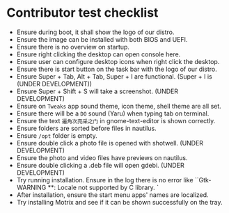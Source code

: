 # Contributor test checklist

* Ensure during boot, it shall show the logo of our distro.
* Ensure the image can be installed with both BIOS and UEFI.
* Ensure there is no overview on startup.
* Ensure right clicking the desktop can open console here.
* Ensure user can configure desktop icons when right click the desktop.
* Ensure there is start button on the task bar with the logo of our distro.
* Ensure Super + Tab, Alt + Tab, Super + I are functional. (Super + I is (UNDER DEVELOPMENT))
* Ensure Super + Shift + S will take a screenshot. (UNDER DEVELOPMENT)
* Ensure on `Tweaks` app sound theme, icon theme, shell theme are all set.
* Ensure there will be a `DO` sound (Yaru) when typing tab on terminal.
* Ensure the text `遍角次亮采之门` in gnome-text-editor is shown correctly.
* Ensure folders are sorted before files in nautilus.
* Ensure `/opt` folder is empty.
* Ensure double click a photo file is opened with shotwell. (UNDER DEVELOPMENT)
* Ensure the photo and video files have previews on nautilus.
* Ensure double clicking a .deb file will open gdebi. (UNDER DEVELOPMENT)
* Try running installation. Ensure in the log there is no error like ``Gtk-WARNING **: Locale not supported by C library. `
* After installation, ensure the start menu apps' names are localized.
* Try installing Motrix and see if it can be shown successfully on the tray.
